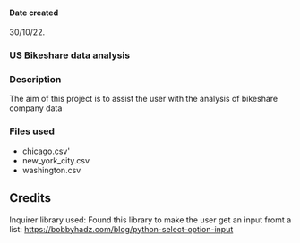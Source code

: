 #### Date created
30/10/22.

### US Bikeshare data analysis

### Description
The aim of this project is to assist the user with the analysis of bikeshare company data

### Files used

* chicago.csv'
* new_york_city.csv
* washington.csv

## Credits
Inquirer library used: Found this library to make the user get an input fromt a list: 
https://bobbyhadz.com/blog/python-select-option-input 



